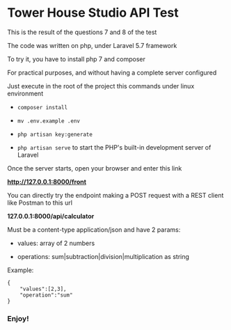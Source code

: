 # Tower House Studio API Test

This is the result of the questions 7 and 8 of the test

The code was written on php, under Laravel 5.7 framework

To try it, you have to install php 7 and composer

For practical purposes, and without having a complete server configured

Just execute in the root of the project this commands under linux environment  

* `composer install`

* `mv .env.example .env`

* `php artisan key:generate`

* `php artisan serve` to start the PHP's built-in development server of Laravel

Once the server starts, open your browser and enter this link

**http://127.0.0.1:8000/front**

You can directly try the endpoint making a POST request with a REST client like Postman to this url

**127.0.0.1:8000/api/calculator**

Must be a content-type application/json and have 2 params:

* values: array of 2 numbers 

* operations: sum|subtraction|division|multiplication as string

Example:

```
{
	"values":[2,3],
	"operation":"sum"
}
```

### Enjoy!